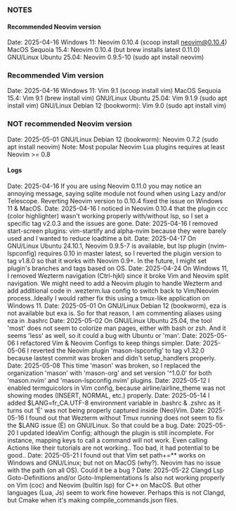 
### NOTES

#### Recommended Neovim version
Date: 2025-04-16
Windows 11: Neovim 0.10.4 (scoop install neovim@0.10.4)
MacOS Sequoia 15.4: Neovim 0.10.4 (but brew installs latest 0.11.0)
GNU/Linux Ubuntu 25.04: Neovim 0.9.5-10 (sudo apt install neovim)

### Recommended Vim version
Date: 2025-04-16
Windows 11: Vim 9.1 (scoop install vim)
MacOS Sequoia 15.4: Vim 9.1 (brew install vim)
GNU/Linux Ubuntu 25.04: Vim 9.1.9 (sudo apt install vim)
GNU/Linux Debian 12 (bookworm): Vim 9.0 (sudo apt install vim)

### NOT recommended Neovim version
Date: 2025-05-01
GNU/Linux Debian 12 (bookworm): Neovim 0.7.2 (sudo apt install neovim)
Note: Most popular Neovim Lua plugins requires at least Neovim >= 0.8

#### Logs
Date: 2025-04-16
If you are using Neovim 0.11.0 you may notice an annoying message,
saying sqlite module not found when using Lazy and/or Telescope.
Reverting Neovim version to 0.10.4 fixed the issue on Windows 11 & MacOS.
Date: 2025-04-16
I noticed in Neovim 0.10.4 that the plugin ccc (color highlighter)
wasn't working properly with/without lsp, so I set a specific tag
v2.0.3 and the issues are gone.
Date: 2025-04-16
I removed start-screen plugins: vim-startify and alpha-nvim because
they were barely used and I wanted to reduce loadtime a bit.
Date: 2025-04-17
On GNU/Linux Ubuntu 24.10.1, Neovim 0.9.5-7 is available, but lsp
plugin (nvim-lspconfig) requires 0.10 in master latest, so I reverted
the plugin version to tag v1.8.0 so that it works with Neovim 0.9+.
In the future, I might set plugin's branches and tags based on OS.
Date: 2025-04-24
On Windows 11, I removed Wezterm navigation (Ctrl-hjkl) since it broke
Vim and Neovim split navigation. We might need to add a Neovim plugin to
handle Wezterm and add additional code in .wezterm.lua config to switch back
to Vim/Neovim process..Ideally I would rather fix this using a tmux-like
application on Windows 11.
Date: 2025-05-01
On GNU/Linux Debian 12 (bookworm), eza is not available but exa is.
So for that reason, I am commenting aliases using eza in .bashrc
Date: 2025-05-02
On GNU/Linux Ubuntu 25.04, the tool 'most' does not seem to colorize
man pages, either with bash or zsh. And it seems 'less' as well, so
it could a bug with Ubuntu or 'man'.
Date: 2025-05-06
I refactored Vim & Neovim Configs to keep things simpler.
Date: 2025-05-06
I reverted the Neovim plugin 'mason-lspconfig' to tag v1.32.0
because lastest commit was broken and didn't setup_handlers properly.
Date: 2025-05-08
This time 'mason' was broken, so I replaced the organization 'mason' with
'mason-org' and set version '^1.0.0' for both 'mason.nvim' and 'mason-lspconfig.nvim'
plugins.
Date: 2025-05-12
I enabled termguicolors in Vim config, because airline/airline_theme was not showing
modes (INSERT, NORMAL, etc.) properly.
Date: 2025-05-14
I added $LANG=fr_CA.UTF-8 environment variable in .bashrc & .zshrc as it turns
out 'É' was not being properly captured inside (Neo)Vim.
Date: 2025-05-16
I found out that Wezterm without Tmux running does not seem to
fix the $LANG issue (É) on GNU/Linux. So that could be a bug.
Date: 2025-05-20
I updated IdeaVim Config; although the plugin is still incomplete.
For instance, mapping keys to call a command will not work.
Even calling Actions like their tutorials are not working..
Too bad, it had potential to be good..
Date: 2025-05-21
I found out that Vim set path+=** works on Windows and GNU/Linux;
but not on MacOS (why?). Neovim has no issue with the path (on all OS).
Could it be a bug ?
Date: 2025-05-22
Clangd Lsp Goto-Definitions and/or Goto-Implementations Is also not working properly
on Vim (coc) and Neovim (builtin lsp) for C++ on MacOS. But other languages (Lua, Js)
seem to work fine however. Perhaps this is not Clangd, but Cmake when it's making
compile_commands.json files.
